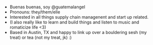 - Buenas buenas, soy @guatemalangel
- Pronouns: they/them/elle
- Interested in all things supply chain managenent and start up related.
- (I also really like to learn and build things and listen to music and romaticize life <3)
- Based in Austin, TX and happy to link up over a bouldering sesh (my treat) or tea (not my treat, jk) :)
